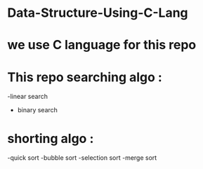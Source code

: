 # Data-Structure-Using-C-Lang
# we use C language  for this repo
# This repo searching algo :
  -linear search
  - binary search
# shorting algo :
  -quick sort
  -bubble sort
  -selection sort
  -merge sort
